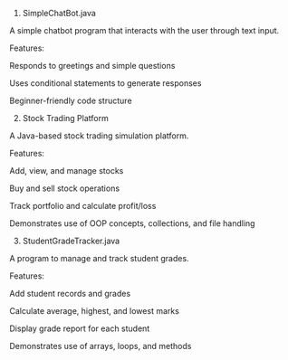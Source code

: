 1. SimpleChatBot.java

A simple chatbot program that interacts with the user through text input.

Features:

Responds to greetings and simple questions

Uses conditional statements to generate responses

Beginner-friendly code structure

2. Stock Trading Platform

A Java-based stock trading simulation platform.

Features:

Add, view, and manage stocks

Buy and sell stock operations

Track portfolio and calculate profit/loss

Demonstrates use of OOP concepts, collections, and file handling

3. StudentGradeTracker.java

A program to manage and track student grades.

Features:

Add student records and grades

Calculate average, highest, and lowest marks

Display grade report for each student

Demonstrates use of arrays, loops, and methods
